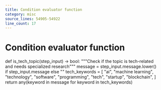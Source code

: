```yaml
---
title: Condition evaluator function
category: misc
source_lines: 54905-54922
line_count: 17
---
```


# Condition evaluator function
def is_tech_topic(step_input) -> bool:
    """Check if the topic is tech-related and needs specialized research"""
    message = step_input.message.lower() if step_input.message else ""
    tech_keywords = [
        "ai",
        "machine learning",
        "technology",
        "software",
        "programming",
        "tech",
        "startup",
        "blockchain",
    ]
    return any(keyword in message for keyword in tech_keywords)



